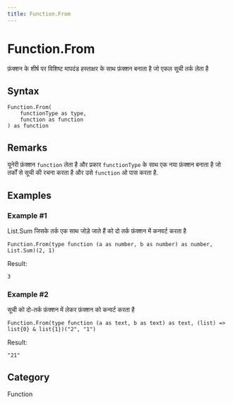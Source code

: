 ```yaml
---
title: Function.From
---
```


# Function.From


फ़ंक्शन के शीर्ष पर विशिष्ट मापदंड हस्ताक्षर के साथ फ़ंक्शन बनाता है जो एकल सूची तर्क लेता है


## Syntax

```powerquery
Function.From(
    functionType as type,
    function as function
) as function
```


## Remarks

यूनेरी फ़ंक्शन <code>function</code> लेता है और प्रकार <code>functionType</code> के साथ एक नया फ़ंक्शन बनाता है जो तर्कों से सूची की रचना करता है और उसे <code>function</code> ओ पास करता है.


## Examples

### Example #1 
List.Sum जिसके तर्क एक साथ जोड़े जाते हैं को दो तर्क फ़ंक्शन में कनवर्ट करता है
```powerquery
Function.From(type function (a as number, b as number) as number, List.Sum)(2, 1)
```

Result: 
```powerquery
3
```


### Example #2 
सूची को दो-तर्क फ़ंक्शन में लेकर फ़ंक्शन को कन्वर्ट करता है
```powerquery
Function.From(type function (a as text, b as text) as text, (list) => list{0} & list{1})("2", "1")
```

Result: 
```powerquery
"21"
```




## Category
Function
